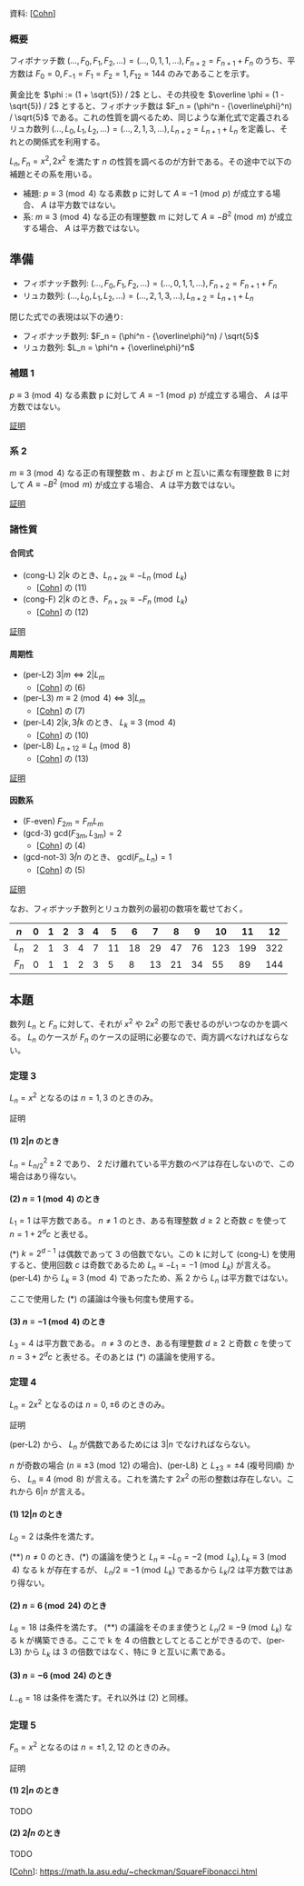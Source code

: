 資料: [[Cohn]]

### 概要
フィボナッチ数 $(\ldots, F_0, F_1, F_2, \ldots) = (\ldots, 0, 1, 1, \ldots), F_{n+2} = F_{n+1} + F_n$ のうち、平方数は $F_0 = 0, F_{-1} = F_1 = F_2 = 1, F_{12} = 144$ のみであることを示す。

黄金比を $\phi := (1 + \sqrt{5}) / 2$ とし、その共役を $\overline \phi = (1 - \sqrt{5}) / 2$ とすると、フィボナッチ数は $F_n = (\phi^n - {\overline\phi}^n) / \sqrt{5}$ である。これの性質を調べるため、同じような漸化式で定義されるリュカ数列 $(\ldots, L_0, L_1, L_2, \ldots) = (\ldots, 2, 1, 3, \ldots), L_{n+2} = L_{n+1} + L_n$ を定義し、それとの関係式を利用する。

$L_n, F_n = x^2, 2x^2$ を満たす $n$ の性質を調べるのが方針である。その途中で以下の補題とその系を用いる。
- 補題: $p \equiv 3 \pmod 4$ なる素数 p に対して $A \equiv -1 \pmod {p}$ が成立する場合、 $A$ は平方数ではない。
- 系: $m \equiv 3 \pmod 4$ なる正の有理整数 m に対して $A \equiv -B^2 \pmod {m}$ が成立する場合、 $A$ は平方数ではない。

## 準備
- フィボナッチ数列: $(\ldots, F_0, F_1, F_2, \ldots) = (\ldots, 0, 1, 1, \ldots), F_{n+2} = F_{n+1} + F_n$
- リュカ数列: $(\ldots, L_0, L_1, L_2, \ldots) = (\ldots, 2, 1, 3, \ldots), L_{n+2} = L_{n+1} + L_n$

閉じた式での表現は以下の通り:
- フィボナッチ数列: $F_n = (\phi^n - {\overline\phi}^n) / \sqrt{5}$
- リュカ数列: $L_n = \phi^n + {\overline\phi}^n$

### 補題 1
$p \equiv 3 \pmod 4$ なる素数 p に対して $A \equiv -1 \pmod {p}$ が成立する場合、 $A$ は平方数ではない。

[証明](proof-lemma.md)
### 系 2
$m \equiv 3 \pmod 4$ なる正の有理整数 m 、および m と互いに素な有理整数 B に対して $A \equiv -B^2 \pmod {m}$ が成立する場合、 $A$ は平方数ではない。

[証明](proof-lemma.md)

### 諸性質
#### 合同式

- (cong-L) $2 | k$ のとき、$L_{n+2k} \equiv -L_n \pmod{L_k}$
  - [[Cohn]] の (11)
- (cong-F) $2 | k$ のとき、$F_{n+2k} \equiv -F_n \pmod{L_k}$
  - [[Cohn]] の (12)

[証明](proof-cong.md)

#### 周期性

- (per-L2) $3 | m \Leftrightarrow 2 | L_m$
  - [[Cohn]] の (6)
- (per-L3) $m \equiv 2 \pmod{4} \Leftrightarrow 3 | L_m$
  - [[Cohn]] の (7)
- (per-L4) $2 | k, 3 \not | k$ のとき、 $L_{k} \equiv 3 \pmod{4}$
  - [[Cohn]] の (10)
- (per-L8) $L_{n+12} \equiv L_n \pmod{8}$
  - [[Cohn]] の (13)

[証明](proof-period.md)

#### 因数系

- (F-even) $F_{2m} = F_mL_m$
- (gcd-3) $\mathrm{gcd}(F_{3m}, L_{3m}) = 2$
  - [[Cohn]] の (4)
- (gcd-not-3) $3 \not| n$ のとき、 $\mathrm{gcd}(F_{n}, L_{n}) = 1$
  - [[Cohn]] の (5)

[証明](proof-factor.md)

なお、フィボナッチ数列とリュカ数列の最初の数項を載せておく。

|$n$|0|1|2|3|4|5|6|7|8|9|10|11|12|
|--|--|--|--|--|--|--|--|--|--|--|--|--|--|
|$L_n$|2|1|3|4|7|11|18|29|47|76|123|199|322|
|$F_n$|0|1|1|2|3|5|8|13|21|34|55|89|144|233|


## 本題
数列 $L_n$ と $F_n$ に対して、それが $x^2$ や $2x^2$ の形で表せるのがいつなのかを調べる。 $L_n$ のケースが $F_n$ のケースの証明に必要なので、両方調べなければならない。

### 定理 3
$L_n = x^2$ となるのは $n = 1, 3$ のときのみ。

証明
#### (1) $2|n$ のとき
$L_n = L_{n/2}^2 \pm 2$ であり、 2 だけ離れている平方数のペアは存在しないので、この場合はあり得ない。
#### (2) $n \equiv 1 \pmod 4$ のとき
$L_1 = 1$ は平方数である。 $n \ne 1$ のとき、ある有理整数 $d \ge 2$ と奇数 $c$ を使って $n = 1 + 2^dc$ と表せる。 

(*) $k = 2^{d-1}$ は偶数であって 3 の倍数でない。この k に対して (cong-L) を使用すると、使用回数 $c$ は奇数であるため $L_n \equiv -L_1 = -1 \pmod{L_k}$ が言える。 (per-L4) から $L_k \equiv 3 \pmod 4$ であったため、系 2 から $L_n$ は平方数ではない。

ここで使用した (*) の議論は今後も何度も使用する。
#### (3) $n \equiv -1 \pmod 4$ のとき
$L_3 = 4$ は平方数である。 $n \ne 3$ のとき、ある有理整数 $d \ge 2$ と奇数 $c$ を使って $n = 3 + 2^dc$ と表せる。そのあとは (*) の議論を使用する。


### 定理 4
$L_n = 2x^2$ となるのは $n = 0, \pm 6$ のときのみ。

証明

(per-L2) から、 $L_n$ が偶数であるためには $3|n$ でなければならない。

$n$ が奇数の場合 ($n \equiv \pm 3 \pmod{12}$ の場合)、(per-L8) と $L_{\pm 3} = \pm 4$ (複号同順) から、 $L_n \equiv 4 \pmod 8$ が言える。これを満たす $2x^2$ の形の整数は存在しない。これから $6|n$ が言える。

#### (1) $12|n$ のとき
$L_0 = 2$ は条件を満たす。

(**) $n \ne 0$ のとき、(*) の議論を使うと $L_n \equiv -L_0 = -2 \pmod{L_k}, L_k \equiv 3 \pmod 4$ なる k が存在するが、 $L_n/2 \equiv -1 \pmod {L_k}$ であるから $L_k/2$ は平方数ではあり得ない。

#### (2) $n \equiv 6 \pmod{24}$ のとき
$L_6 = 18$ は条件を満たす。
(**) の議論をそのまま使うと $L_n/2 \equiv -9 \pmod {L_k}$ なる k が構築できる。ここで k を 4 の倍数としてとることができるので、(per-L3) から $L_k$ は 3 の倍数ではなく、特に 9 と互いに素である。

#### (3) $n \equiv -6 \pmod{24}$ のとき
$L_{-6} = 18$ は条件を満たす。それ以外は (2) と同様。


### 定理 5
$F_n = x^2$ となるのは $n = \pm 1, 2, 12$ のときのみ。

証明

#### (1) $2|n$ のとき
TODO

#### (2) $2 \not| n$ のとき
TODO

[[Cohn]]: https://math.la.asu.edu/~checkman/SquareFibonacci.html

[Cohn]: https://math.la.asu.edu/~checkman/SquareFibonacci.html
